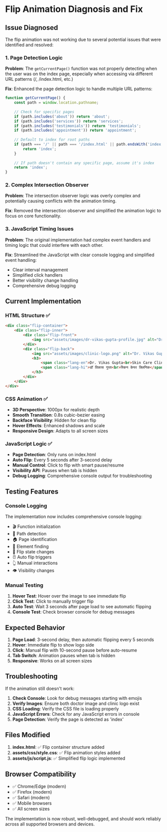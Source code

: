 # Flip Animation Diagnosis and Fix

## Issue Diagnosed
The flip animation was not working due to several potential issues that were identified and resolved:

### 1. **Page Detection Logic**
**Problem**: The `getCurrentPage()` function was not properly detecting when the user was on the index page, especially when accessing via different URL patterns (/, /index.html, etc.)

**Fix**: Enhanced the page detection logic to handle multiple URL patterns:
```javascript
function getCurrentPage() {
    const path = window.location.pathname;
    
    // Check for specific pages
    if (path.includes('about')) return 'about';
    if (path.includes('services')) return 'services';
    if (path.includes('testimonials')) return 'testimonials';
    if (path.includes('appointment')) return 'appointment';
    
    // Default to index for root paths
    if (path === '/' || path === '/index.html' || path.endsWith('index.html')) {
        return 'index';
    }
    
    // If path doesn't contain any specific page, assume it's index
    return 'index';
}
```

### 2. **Complex Intersection Observer**
**Problem**: The intersection observer logic was overly complex and potentially causing conflicts with the animation timing.

**Fix**: Removed the intersection observer and simplified the animation logic to focus on core functionality.

### 3. **JavaScript Timing Issues**
**Problem**: The original implementation had complex event handlers and timing logic that could interfere with each other.

**Fix**: Streamlined the JavaScript with clear console logging and simplified event handling:
- Clear interval management
- Simplified click handlers
- Better visibility change handling
- Comprehensive debug logging

## Current Implementation

### HTML Structure ✅
```html
<div class="flip-container">
    <div class="flip-inner">
        <div class="flip-front">
            <img src="assets/images/dr-vikas-gupta-profile.jpg" alt="Dr. Vikas Gupta Profile">
        </div>
        <div class="flip-back">
            <img src="assets/images/clinic-logo.png" alt="Dr. Vikas Gupta Clinic Logo">
            <h3>
                <span class="lang-en">Dr. Vikas Gupta<br>Skin Care Clinic</span>
                <span class="lang-hi">डॉ विकास गुप्ता<br>स्किन केयर क्लिनिक</span>
            </h3>
        </div>
    </div>
</div>
```

### CSS Animation ✅
- **3D Perspective**: 1000px for realistic depth
- **Smooth Transition**: 0.8s cubic-bezier easing
- **Backface Visibility**: Hidden for clean flip
- **Hover Effects**: Enhanced shadows and scale
- **Responsive Design**: Adapts to all screen sizes

### JavaScript Logic ✅
- **Page Detection**: Only runs on index.html
- **Auto Flip**: Every 5 seconds after 3-second delay
- **Manual Control**: Click to flip with smart pause/resume
- **Visibility API**: Pauses when tab is hidden
- **Debug Logging**: Comprehensive console output for troubleshooting

## Testing Features

### Console Logging
The implementation now includes comprehensive console logging:
- 🎬 Function initialization
- 📍 Path detection
- 🏠 Page identification
- 🎯 Element finding
- 🔄 Flip state changes
- ⏰ Auto flip triggers
- 👆 Manual interactions
- 👁️ Visibility changes

### Manual Testing
1. **Hover Test**: Hover over the image to see immediate flip
2. **Click Test**: Click to manually trigger flip
3. **Auto Test**: Wait 3 seconds after page load to see automatic flipping
4. **Console Test**: Check browser console for debug messages

## Expected Behavior

1. **Page Load**: 3-second delay, then automatic flipping every 5 seconds
2. **Hover**: Immediate flip to show logo side
3. **Click**: Manual flip with 10-second pause before auto-resume
4. **Tab Switch**: Animation pauses when tab is hidden
5. **Responsive**: Works on all screen sizes

## Troubleshooting

If the animation still doesn't work:

1. **Check Console**: Look for debug messages starting with emojis
2. **Verify Images**: Ensure both doctor image and clinic logo exist
3. **CSS Loading**: Verify the CSS file is loading properly
4. **JavaScript Errors**: Check for any JavaScript errors in console
5. **Page Detection**: Verify the page is detected as 'index'

## Files Modified

1. **index.html**: ✅ Flip container structure added
2. **assets/css/style.css**: ✅ Flip animation styles added
3. **assets/js/script.js**: ✅ Simplified flip logic implemented

## Browser Compatibility

- ✅ Chrome/Edge (modern)
- ✅ Firefox (modern)
- ✅ Safari (modern)
- ✅ Mobile browsers
- ✅ All screen sizes

The implementation is now robust, well-debugged, and should work reliably across all supported browsers and devices.